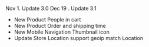 Nov 1. Update 3.0
Dec 19 . Update 3.1
- New Product People in cart
- New Product Order and shipping time
- New Mobile Navigation Thumbnail icon
- Update Store Location support geoip match Location
